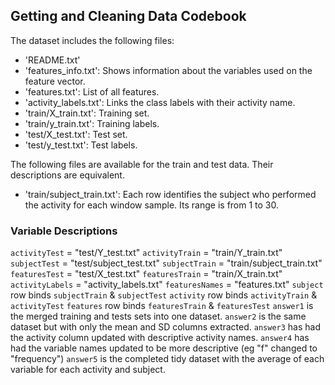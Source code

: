 
## Getting and Cleaning Data Codebook

The dataset includes the following files:
- 'README.txt'
- 'features_info.txt': Shows information about the variables used on the feature vector.
- 'features.txt': List of all features.
- 'activity_labels.txt': Links the class labels with their activity name.
- 'train/X_train.txt': Training set.
- 'train/y_train.txt': Training labels.
- 'test/X_test.txt': Test set.
- 'test/y_test.txt': Test labels.

The following files are available for the train and test data. Their descriptions are equivalent.

- 'train/subject_train.txt': Each row identifies the subject who performed the activity for each window sample. Its range is from 1 to 30.

### Variable Descriptions

`activityTest`  = "test/Y_test.txt"
`activityTrain` = "train/Y_train.txt"
`subjectTest`  = "test/subject_test.txt"
`subjectTrain` = "train/subject_train.txt"
`featuresTest`  = "test/X_test.txt"
`featuresTrain` = "train/X_train.txt"
`activityLabels` = "activity_labels.txt"
`featuresNames` = "features.txt"
`subject` row binds `subjectTrain` & `subjectTest`
`activity` row binds `activityTrain` & `activityTest`
`features` row binds `featuresTrain` & `featuresTest`
`answer1` is the merged training and tests sets into one dataset.
`answer2` is the same dataset but with only the mean and SD columns extracted.
`answer3` has had the activity column updated with descriptive activity names.
`answer4` has had the variable names updated to be more descriptive (eg "f" changed to "frequency")
`answer5` is the completed tidy dataset with the average of each variable for each activity and subject.
